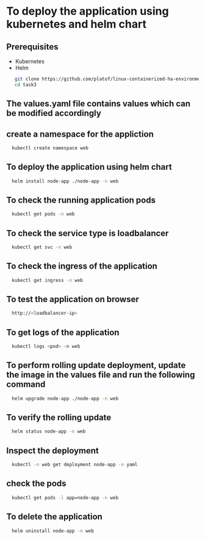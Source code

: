 # To deploy the application using kubernetes and helm chart

## Prerequisites

- Kubernetes
- Helm

```sh
   git clone https://github.com/platof/linux-containerized-ha-environment.git
   cd task3
```
## The values.yaml file contains values which can be modified accordingly 

## create a namespace for the appliction
```bash
  kubectl create namespace web
```
## To deploy the application using helm chart
```bash
  helm install node-app ./node-app -n web
```
## To check the running application pods
```bash
  kubectl get pods -n web
```
## To check the service type is loadbalancer
```bash
  kubectl get svc -n web
```
## To check the ingress of the application
```bash
  kubectl get ingress -n web
```
## To test the application on browser
```bash
  http://<loadbalancer-ip>
```
## To get logs of the application
```bash
  kubectl logs <pod> -n web
```
## To perform rolling update deployment, update the image in the values file and run the following command
```bash
  helm upgrade node-app ./node-app -n web
```
## To verify the rolling update
```bash
  helm status node-app -n web
```
## Inspect the deployment
```bash
  kubectl -n web get deployment node-app -o yaml
```
## check the pods
```bash
  kubectl get pods -l app=node-app -n web
```
## To delete the application
```bash
  helm uninstall node-app -n web
```
